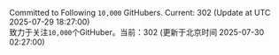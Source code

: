Committed to Following `10,000` GitHubers. Current: <!-- FOLLOWING_COUNT -->302<!-- FOLLOWING_COUNT --> (Update at UTC <!-- LAST_UPDATED -->2025-07-29 18:27:00<!-- LAST_UPDATED -->)<br>
致力于关注`10,000`个GitHuber。当前：<!-- FOLLOWING_COUNT -->302<!-- FOLLOWING_COUNT --> (更新于北京时间 <!-- LAST_UPDATED_CST -->2025-07-30 02:27:00<!-- LAST_UPDATED_CST -->)

